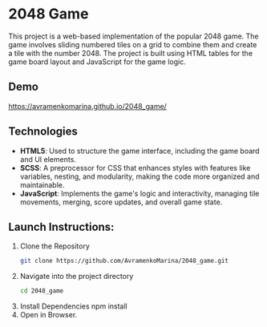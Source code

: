 # 2048 Game
This project is a web-based implementation of the popular 2048 game. The game involves sliding numbered tiles on a grid to combine them and create a tile with the number 2048. The project is built using HTML tables for the game board layout and JavaScript for the game logic.

## Demo
https://avramenkomarina.github.io/2048_game/

## Technologies
- **HTML5**: Used to structure the game interface, including the game board and UI elements.
- **SCSS**: A preprocessor for CSS that enhances styles with features like variables, nesting, and modularity, making the code more organized and maintainable.
- **JavaScript**: Implements the game's logic and interactivity, managing tile movements, merging, score updates, and overall game state.

## Launch Instructions:

1. Clone the Repository  
   ```bash
   git clone https://github.com/AvramenkoMarina/2048_game.git

2. Navigate into the project directory
   ```bash
   cd 2048_game
3. Install Dependencies npm install
4. Open in Browser.

